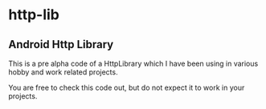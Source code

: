http-lib
========

Android Http Library
--------

This is a pre alpha code of a HttpLibrary which
I have been using in various hobby and work related projects.

You are free to check this code out, but do not expect it to work
in your projects.
